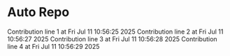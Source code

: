 # Auto Repo

Contribution line 1 at Fri Jul 11 10:56:25 2025
Contribution line 2 at Fri Jul 11 10:56:27 2025
Contribution line 3 at Fri Jul 11 10:56:28 2025
Contribution line 4 at Fri Jul 11 10:56:29 2025